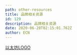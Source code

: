 ```yaml
---
path: other-resources
title: 品牌相关资源
id: 129
description: 品牌相关资源
date: 2020-06-28T02:15:01.762Z
author: ECN
---
```



[以太坊LOGO](https://ethereum.org/assets/#general-assets)